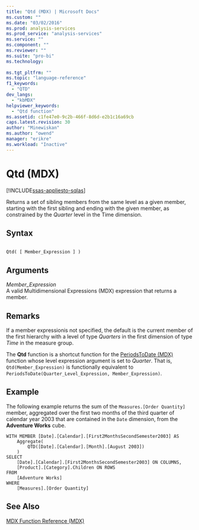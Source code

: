 ```yaml
---
title: "Qtd (MDX) | Microsoft Docs"
ms.custom: ""
ms.date: "03/02/2016"
ms.prod: analysis-services
ms.prod_service: "analysis-services"
ms.service: ""
ms.component: ""
ms.reviewer: ""
ms.suite: "pro-bi"
ms.technology: 
  
ms.tgt_pltfrm: ""
ms.topic: "language-reference"
f1_keywords: 
  - "QTD"
dev_langs: 
  - "kbMDX"
helpviewer_keywords: 
  - "Qtd function"
ms.assetid: c1fe47e0-9c2b-466f-8d6d-e2b1c16a69cb
caps.latest.revision: 30
author: "Minewiskan"
ms.author: "owend"
manager: "erikre"
ms.workload: "Inactive"
---
```

# Qtd (MDX)
[!INCLUDE[ssas-appliesto-sqlas](../includes/ssas-appliesto-sqlas.md)]

  Returns a set of sibling members from the same level as a given member, starting with the first sibling and ending with the given member, as constrained by the *Quarter* level in the Time dimension.  
  
## Syntax  
  
```  
  
Qtd( [ Member_Expression ] )  
```  
  
## Arguments  
 *Member_Expression*  
 A valid Multidimensional Expressions (MDX) expression that returns a member.  
  
## Remarks  
 If a member expressionis not specified, the default is the current member of the first hierarchy with a level of type *Quarters* in the first dimension of type *Time* in the measure group.  
  
 The **Qtd** function is a shortcut function for the [PeriodsToDate &#40;MDX&#41;](../mdx/periodstodate-mdx.md) function whose level expression argument is set to *Quarter*. That is, `Qtd(Member_Expression)` is functionally equivalent to `PeriodsToDate(Quarter_Level_Expression, Member_Expression)`.  
  
## Example  
 The following example returns the sum of the `Measures.[Order Quantity]` member, aggregated over the first two months of the third quarter of calendar year 2003 that are contained in the `Date` dimension, from the **Adventure Works** cube.  
  
```  
WITH MEMBER [Date].[Calendar].[First2MonthsSecondSemester2003] AS  
    Aggregate(  
        QTD([Date].[Calendar].[Month].[August 2003])  
    )  
SELECT   
    [Date].[Calendar].[First2MonthsSecondSemester2003] ON COLUMNS,  
    [Product].[Category].Children ON ROWS  
FROM  
    [Adventure Works]  
WHERE  
    [Measures].[Order Quantity]  
```  
  
## See Also  
 [MDX Function Reference &#40;MDX&#41;](../mdx/mdx-function-reference-mdx.md)  
  
  
